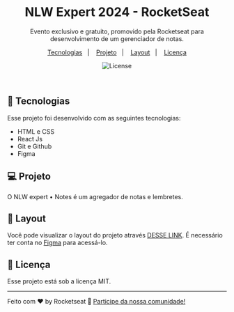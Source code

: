 <h1 align="center"> NLW Expert 2024 - RocketSeat </h1>

<p align="center">
Evento exclusivo e gratuito, promovido pela Rocketseat para desenvolvimento de um gerenciador de notas.

</p>

<p align="center">
  <a href="#-tecnologias">Tecnologias</a>&nbsp;&nbsp;&nbsp;|&nbsp;&nbsp;&nbsp;
  <a href="#-projeto">Projeto</a>&nbsp;&nbsp;&nbsp;|&nbsp;&nbsp;&nbsp;
  <a href="#-layout">Layout</a>&nbsp;&nbsp;&nbsp;|&nbsp;&nbsp;&nbsp;
  <a href="#memo-licença">Licença</a>
</p>

<p align="center">
  <img alt="License" src="https://img.shields.io/static/v1?label=license&message=MIT&color=49AA26&labelColor=000000">
</p>

<br>

## 🚀 Tecnologias

Esse projeto foi desenvolvido com as seguintes tecnologias:

- HTML e CSS
- React Js
- Git e Github
- Figma

## 💻 Projeto

O NLW expert • Notes é um agregador de notas e lembretes.

## 🔖 Layout

Você pode visualizar o layout do projeto através [DESSE LINK](<https://www.figma.com/community/file/1336456128647909148/nlw-expert-notes>). É necessário ter conta no [Figma](https://figma.com) para acessá-lo.

## :memo: Licença

Esse projeto está sob a licença MIT.

---

Feito com ♥ by Rocketseat :wave: [Participe da nossa comunidade!](https://discord.gg/rocketseat)

